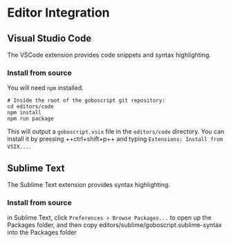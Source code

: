 # Editor Integration

## Visual Studio Code

The VSCode extension provides code snippets and syntax highlighting.

### Install from source

You will need `npm` installed.

```shell
# Inside the root of the goboscript git repository:
cd editors/code
npm install
npm run package
```

This will output a `goboscript.vsix` file in the `editors/code` directory. You can
install it by pressing ++ctrl+shift+p++ and typing `Extensions: Install from VSIX...`.

## Sublime Text

The Sublime Text extension provides syntax highlighting.

### Install from source

in Sublime Text, click `Preferences > Browse Packages...` to open up the Packages folder,
and then copy editors/sublime/goboscript.sublime-syntax into the Packages folder 
